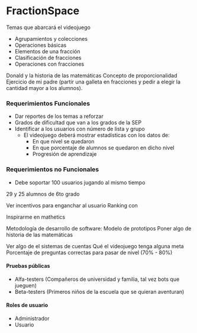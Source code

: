 # FractionSpace
Temas que abarcará el videojuego
- Agrupamientos y colecciones
- Operaciones básicas
- Elementos de una fracción
- Clasificación de fracciones
- Operaciones con fracciones

Donald y la historia de las matemáticas
Concepto de proporcionalidad 
Ejercicio de mi padre   (partir una galleta en fracciones y pedir a elegir la cantidad mayor a los alumnos). 


### Requerimientos Funcionales
- Dar reportes de los temas a reforzar 
- Grados de dificultad que van a los grados de la SEP
- Identificar a los usuarios con número de lista y grupo 
  -   El videojuego deberá mostrar estadísticas con los datos de:
		- En que nivel se quedaron
		- En que porcentaje de alumnos se quedaron en dicho nivel
		- Progresión de aprendizaje 

### Requerimientos no Funcionales
- Debe soportar 100 usuarios jugando al mismo tiempo 


29 y 25 alumnos de 6to grado

Ver incentivos para enganchar al usuario
Ranking con 

Inspirarme en mathetics


Metodología de desarrollo de software: Modelo de prototipos
Poner algo de historia de las matemáticas 


Ver algo de el sistemas de cuentas 
Qué el videojuego tenga alguna meta
Porcentaje de preguntas correctas para pasar de nivel (70% - 80%)

#### Pruebas públicas 
- Alfa-testers (Compañeros de universidad y familia, tal vez bots que jueguen)
- Beta-testers (Primeros niños de la escuela que se quieran aventuran)


#### Roles de usuario 
- Administrador
- Usuario
